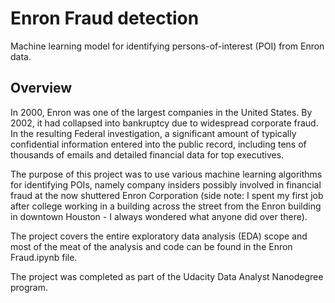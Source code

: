 # Enron Fraud detection

Machine learning model for identifying persons-of-interest (POI) from Enron data.

## Overview
In 2000, Enron was one of the largest companies in the United States. By 2002, it had collapsed into bankruptcy due to widespread corporate fraud. In the resulting Federal investigation, a significant amount of typically confidential information entered into the public record, including tens of thousands of emails and detailed financial data for top executives.

The purpose of this project was to use various machine learning algorithms for identifying POIs, namely company insiders possibly involved in financial fraud at the now shuttered Enron Corporation (side note: I spent my first job after college working in a building across the street from the Enron building in downtown Houston - I always wondered what anyone did over there).

The project covers the entire exploratory data analysis (EDA) scope and most of the meat of the analysis and code can be found in the Enron Fraud.ipynb file.

The project was completed as part of the Udacity Data Analyst Nanodegree program.
